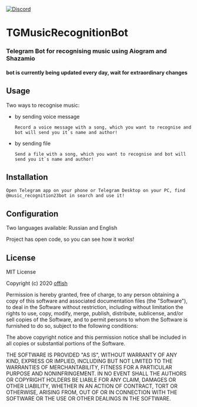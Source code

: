 [![Discord](https://img.shields.io/discord/467040686982692865?color=7289da&label=Discord&logo=discord)](https://discord.gg/678297656271044691)


# TGMusicRecognitionBot
### Telegram Bot for recognising music using Aiogram and Shazamio
#### bot is currently being updated every day, wait for extraordinary changes


## Usage
Two ways to recognise music:
  - by sending voice message
        
        Record a voice message with a song, which you want to recognise and bot will send you it`s name and author!
  
  - by sending file
  
        Send a file with a song, which you want to recognise and bot will send you it`s name and author!
       
## Installation

    Open Telegram app on your phone or Telegram Desktop on your PC, find @music_recognition23bot in search and use it!
    
## Configuration
Two languages available: Russian and English


Project has open code, so you can see how it works!

## License
MIT License

Copyright (c) 2020 [offish](https://offi.sh)

Permission is hereby granted, free of charge, to any person obtaining a copy
of this software and associated documentation files (the "Software"), to deal
in the Software without restriction, including without limitation the rights
to use, copy, modify, merge, publish, distribute, sublicense, and/or sell
copies of the Software, and to permit persons to whom the Software is
furnished to do so, subject to the following conditions:

The above copyright notice and this permission notice shall be included in all
copies or substantial portions of the Software.

THE SOFTWARE IS PROVIDED "AS IS", WITHOUT WARRANTY OF ANY KIND, EXPRESS OR
IMPLIED, INCLUDING BUT NOT LIMITED TO THE WARRANTIES OF MERCHANTABILITY,
FITNESS FOR A PARTICULAR PURPOSE AND NONINFRINGEMENT. IN NO EVENT SHALL THE
AUTHORS OR COPYRIGHT HOLDERS BE LIABLE FOR ANY CLAIM, DAMAGES OR OTHER
LIABILITY, WHETHER IN AN ACTION OF CONTRACT, TORT OR OTHERWISE, ARISING FROM,
OUT OF OR IN CONNECTION WITH THE SOFTWARE OR THE USE OR OTHER DEALINGS IN THE
SOFTWARE.
